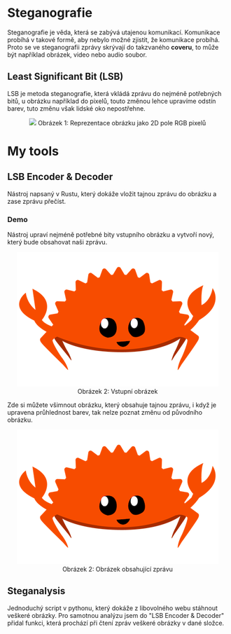 # Steganografie
Steganografie je věda, která se zabývá utajenou komunikací. Komunikace probíhá v takové formě, aby nebylo možné zjistit, že komunikace probíhá. Proto se ve steganografii zprávy skrývají do takzvaného **coveru**, to může být například obrázek, video nebo audio soubor.

## Least Significant Bit (LSB)
LSB je metoda steganografie, která vkládá zprávu do nejméně potřebných bitů, u obrázku například do pixelů, touto změnou lehce upravíme odstín barev, tuto změnu však lidské oko nepostřehne.

<center>
  <img src="https://miro.medium.com/v2/resize:fit:720/format:webp/1*Gu_RomzVTPMEJ1hfKanRBA.png">
  Obrázek 1: Reprezentace obrázku jako 2D pole RGB pixelů
</center>

# My tools
## LSB Encoder & Decoder
Nástroj napsaný v Rustu, který dokáže vložit tajnou zprávu do obrázku a zase zprávu přečíst.

### Demo
Nástroj upraví nejméně potřebné bity vstupního obrázku a vytvoří nový, který bude obsahovat naši zprávu.

<center>
  <img src="/LSB_Encoder_and_Decoder/images/crab.png">
  Obrázek 2: Vstupní obrázek
</center>

Zde si můžete všimnout obrázku, který obsahuje tajnou zprávu, i když je upravena průhlednost barev, tak nelze poznat změnu od původního obrázku.

<center>
  <img src="/LSB_Encoder_and_Decoder/images/output.png">
  Obrázek 2: Obrázek obsahující zprávu
</center>

## Steganalysis
Jednoduchý script v pythonu, který dokáže z libovolného webu stáhnout veškeré obrázky. Pro samotnou analýzu jsem do "LSB Encoder & Decoder" přidal funkci, která prochází při čtení zpráv veškeré obrázky v dané složce.